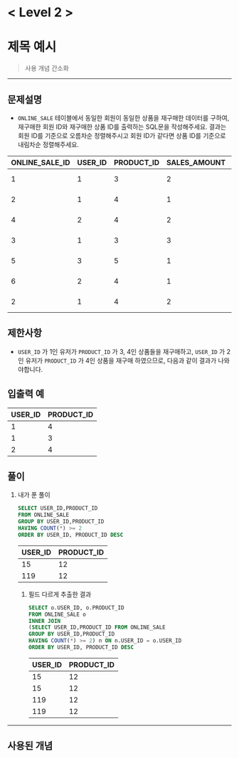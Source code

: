 

# < Level 2 > 

# 제목 예시 

> 사용 개념 간소화 

---

## 문제설명 

- `ONLINE_SALE` 테이블에서 동일한 회원이 동일한 상품을 재구매한 데이터를 구하여, 재구매한 회원 ID와 재구매한 상품 ID를 출력하는 SQL문을 작성해주세요. 결과는 회원 ID를 기준으로 오름차순 정렬해주시고 회원 ID가 같다면 상품 ID를 기준으로 내림차순 정렬해주세요.

| ONLINE_SALE_ID | USER_ID | PRODUCT_ID | SALES_AMOUNT | SALES_DATE |
| -------------- | ------- | ---------- | ------------ | ---------- |
| 1              | 1       | 3          | 2            | 2022-02-25 |
| 2              | 1       | 4          | 1            | 2022-03-01 |
| 4              | 2       | 4          | 2            | 2022-03-12 |
| 3              | 1       | 3          | 3            | 2022-03-31 |
| 5              | 3       | 5          | 1            | 2022-04-03 |
| 6              | 2       | 4          | 1            | 2022-04-06 |
| 2              | 1       | 4          | 2            | 2022-05-11 |


## 제한사항 

- `USER_ID` 가 1인 유저가 `PRODUCT_ID` 가 3, 4인 상품들을 재구매하고, `USER_ID` 가 2인 유저가 `PRODUCT_ID` 가 4인 상품을 재구매 하였으므로, 다음과 같이 결과가 나와야합니다.

## 입출력 예

| USER_ID | PRODUCT_ID |
| ------- | ---------- |
| 1       | 4          |
| 1       | 3          |
| 2       | 4          |

## 풀이 

1. 내가 푼 풀이 

   ```sql
   SELECT USER_ID,PRODUCT_ID
   FROM ONLINE_SALE
   GROUP BY USER_ID,PRODUCT_ID
   HAVING COUNT(*) >= 2
   ORDER BY USER_ID, PRODUCT_ID DESC
   ```
   
   | USER_ID | PRODUCT_ID |
   | ------- | ---------- |
   | 15      | 12         |
   | 119     | 12         |
   
   1. 필드 다르게 추출한 결과 
   
      ```SQL
      SELECT o.USER_ID, o.PRODUCT_ID
      FROM ONLINE_SALE o
      INNER JOIN 
      (SELECT USER_ID,PRODUCT_ID FROM ONLINE_SALE
      GROUP BY USER_ID,PRODUCT_ID
      HAVING COUNT(*) >= 2) n ON n.USER_ID = o.USER_ID
      ORDER BY USER_ID, PRODUCT_ID DESC
      ```
   
      | USER_ID | PRODUCT_ID |
      | ------- | ---------- |
      | 15      | 12         |
      | 15      | 12         |
      | 119     | 12         |
      | 119     | 12         |
   


---

## 사용된 개념

